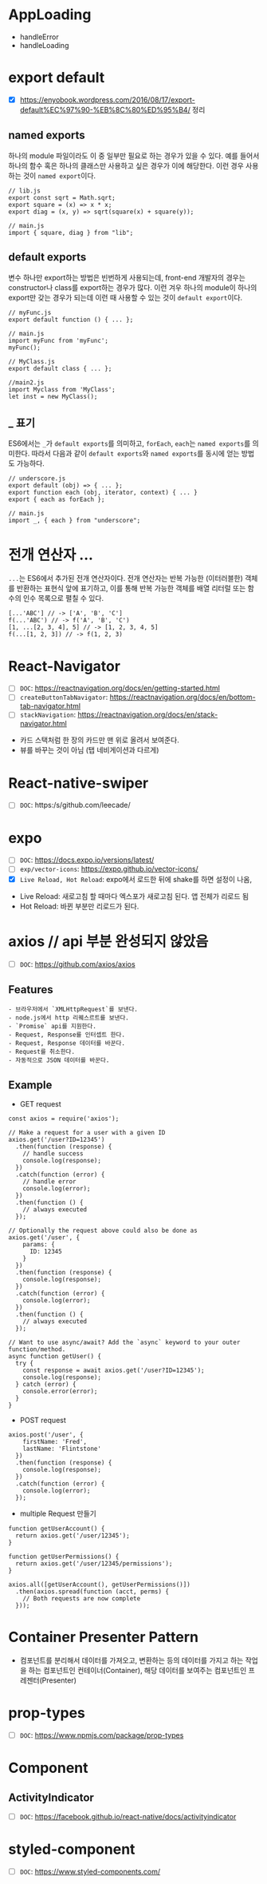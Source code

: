 # AppLoading
- handleError
- handleLoading

# export default
- [x] https://enyobook.wordpress.com/2016/08/17/export-default%EC%97%90-%EB%8C%80%ED%95%B4/ 정리
## named exports
하나의 module 파일이라도 이 중 일부만 필요로 하는 경우가 있을 수 있다. 예를 들어서 하나의 함수 혹은 하나의 클래스만 사용하고 싶은 경우가 이에 해당한다. 이런 경우 사용하는 것이 `named export`이다.
```
// lib.js
export const sqrt = Math.sqrt;
export square = (x) => x * x;
export diag = (x, y) => sqrt(square(x) + square(y));

// main.js
import { square, diag } from "lib";
```

## default exports
변수 하나만 export하는 방법은 빈번하게 사용되는데, front-end 개발자의 경우는 constructor나 class를 export하는 경우가 많다. 이런 겨우 하나의 module이 하나의 export만 갖는 경우가 되는데 이런 때 사용할 수 있는 것이 `default export`이다.
```
// myFunc.js
export default function () { ... };

// main.js
import myFunc from 'myFunc';
myFunc();
```
```
// MyClass.js
export default class { ... };

//main2.js
import Myclass from 'MyClass';
let inst = new MyClass(); 
```

## _ 표기
ES6에서는 `_`가 `default exports`를 의미하고, `forEach`, `each`는 `named exports`를 의미한다. 따라서 다음과 같이 `default exports`와 `named exports`를 동시에 얻는 방법도 가능하다.

```
// underscore.js
export default (obj) => { ... };
export function each (obj, iterator, context) { ... }
export { each as forEach };

// main.js
import _, { each } from "underscore";
```

# 전개 연산자 ...
`...`는 ES6에서 추가된 전개 연산자이다. 전개 연산자는 반복 가능한 (이터러블한) 객체를 반환하는 표현식 앞에 표기하고, 이를 통해 반복 가능한 객체를 배열 리터럴 또는 함수의 인수 목록으로 펼칠 수 있다.
```
[...'ABC'] // -> ['A', 'B', 'C']
f(...'ABC') // -> f('A', 'B', 'C')
[1, ...[2, 3, 4], 5] // -> [1, 2, 3, 4, 5]
f(...[1, 2, 3]) // -> f(1, 2, 3)
```


# React-Navigator
- [ ] `DOC`: https://reactnavigation.org/docs/en/getting-started.html
- [ ] `createButtonTabNavigator`: https://reactnavigation.org/docs/en/bottom-tab-navigator.html
- [ ] `stackNavigation`: https://reactnavigation.org/docs/en/stack-navigator.html
- 카드 스택처럼 한 장의 카드만 맨 위로 올려서 보여준다.
- 뷰를 바꾸는 것이 아님 (탭 네비게이션과 다르게)

# React-native-swiper
- [ ] `DOC`: https:/s/github.com/leecade/



# expo
- [ ] `DOC`: https://docs.expo.io/versions/latest/
- [ ] `exp/vector-icons`: https://expo.github.io/vector-icons/
- [x] `Live Reload, Hot Reload`: expo에서 로드한 뒤에 shake를 하면 설정이 나옴,
- Live Reload: 새로고침 할 때마다 엑스포가 새로고침 된다. 앱 전체가 리로드 됨
- Hot Reload: 바뀐 부분만 리로드가 된다.

# axios // api 부분 완성되지 않았음

- [ ] `DOC`: https://github.com/axios/axios

## Features
    - 브라우저에서 `XMLHttpRequest`를 보낸다.
    - node.js에서 http 리퀘스르트를 보낸다.
    - `Promise` api를 지원한다.
    - Request, Response를 인터셉트 한다.
    - Request, Response 데이터를 바꾼다.
    - Request를 취소한다.
    - 자동적으로 JSON 데이터를 바꾼다.

## Example

- GET request
```
const axios = require('axios');

// Make a request for a user with a given ID
axios.get('/user?ID=12345')
  .then(function (response) {
    // handle success
    console.log(response);
  })
  .catch(function (error) {
    // handle error
    console.log(error);
  })
  .then(function () {
    // always executed
  });

// Optionally the request above could also be done as
axios.get('/user', {
    params: {
      ID: 12345
    }
  })
  .then(function (response) {
    console.log(response);
  })
  .catch(function (error) {
    console.log(error);
  })
  .then(function () {
    // always executed
  });  

// Want to use async/await? Add the `async` keyword to your outer function/method.
async function getUser() {
  try {
    const response = await axios.get('/user?ID=12345');
    console.log(response);
  } catch (error) {
    console.error(error);
  }
}
```

- POST request
```
axios.post('/user', {
    firstName: 'Fred',
    lastName: 'Flintstone'
  })
  .then(function (response) {
    console.log(response);
  })
  .catch(function (error) {
    console.log(error);
  });
```

- multiple Request 만들기
```
function getUserAccount() {
  return axios.get('/user/12345');
}

function getUserPermissions() {
  return axios.get('/user/12345/permissions');
}

axios.all([getUserAccount(), getUserPermissions()])
  .then(axios.spread(function (acct, perms) {
    // Both requests are now complete
  }));
```

# Container Presenter Pattern
- 컴포넌트를 분리해서 데이터를 가져오고, 변환하는 등의 데이터를 가지고 하는 작업을 하는 컴포넌트인 컨테이너(Container), 해당 데이터를 보여주는 컴포넌트인 프레젠터(Presenter)

# prop-types
  - [ ] `DOC`: https://www.npmjs.com/package/prop-types


# Component

## ActivityIndicator
- [ ] `DOC`: https://facebook.github.io/react-native/docs/activityindicator

# styled-component
- [ ] `DOC`: https://www.styled-components.com/